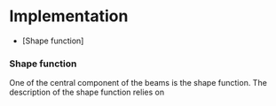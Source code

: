 Implementation
======================= 


- [Shape function]



### Shape function
One of the central component of the beams is the shape function. 
The description of the shape function relies on 

